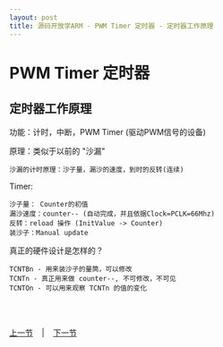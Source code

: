 ```yaml
---
layout: post
title: 源码开放学ARM - PWM Timer 定时器 - 定时器工作原理
---
```


# PWM Timer 定时器 #
## 定时器工作原理

功能：计时，中断，PWM Timer (驱动PWM信号的设备)

原理：类似于以前的 "沙漏"

	沙漏的计时原理：沙子量，漏沙的速度，到时的反转(连续)

Timer:	

	沙子量： Counter的初值
	漏沙速度：counter-- (自动完成，并且依据Clock=PCLK=66Mhz)
	反转：reload 操作 (InitValue -> Counter)
	装沙子：Manual update
	
真正的硬件设计是怎样的？

	TCNTBn - 用来装沙子的量筒，可以修改
	TCNTn - 真正用来做 counter--, 不可修改，不可见
	TCNTOn - 可以用来观察 TCNTn 的值的变化
	

<br> <br> 
<div> <a href="chp9-4.html">上一节</a> &nbsp;&nbsp; | &nbsp;&nbsp; <a href="chp10-2.html">下一节</a> </div> <br> <br>